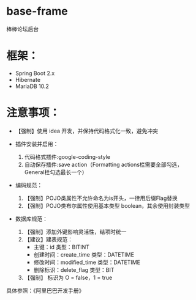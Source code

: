 # base-frame
棒棒论坛后台

# 框架：
- Spring Boot 2.x
- Hibernate
- MariaDB 10.2

# 注意事项：
- 【强制】使用 idea 开发，并保持代码格式化一致，避免冲突
- 插件安装并启用：
	1. 代码格式插件:google-coding-style
	2. 自动保存插件:save action（Formatting actions栏需要全部勾选，General栏勾选最长一个）
- 编码规范：
	1. 【强制】POJO类属性不允许命名为is开头，一律用后缀Flag替换
	2. 【强制】POJO类布尔属性使用基本类型 boolean，其余使用封装类型
	
- 数据库规范：
	1. 【强制】添加外键影响灵活性，结项时统一
	2. 【建议】建表规范：
		- 主键：id 类型：BITINT
		- 创建时间：create_time 类型：DATETIME
		- 修改时间：modified_time 类型：DATETIME
		- 删除标识：delete_flag 类型：BIT
	3. 【强制】 标识为 O = false，1 = true

具体参照：《阿里巴巴开发手册》 

